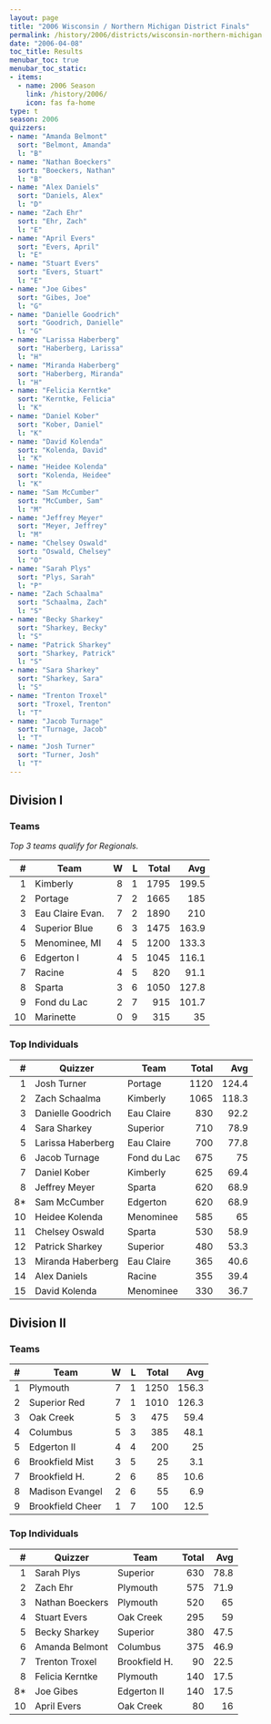 ```yaml
---
layout: page
title: "2006 Wisconsin / Northern Michigan District Finals"
permalink: /history/2006/districts/wisconsin-northern-michigan
date: "2006-04-08"
toc_title: Results
menubar_toc: true
menubar_toc_static:
- items:
  - name: 2006 Season
    link: /history/2006/
    icon: fas fa-home
type: t
season: 2006
quizzers:
- name: "Amanda Belmont"
  sort: "Belmont, Amanda"
  l: "B"
- name: "Nathan Boeckers"
  sort: "Boeckers, Nathan"
  l: "B"
- name: "Alex Daniels"
  sort: "Daniels, Alex"
  l: "D"
- name: "Zach Ehr"
  sort: "Ehr, Zach"
  l: "E"
- name: "April Evers"
  sort: "Evers, April"
  l: "E"
- name: "Stuart Evers"
  sort: "Evers, Stuart"
  l: "E"
- name: "Joe Gibes"
  sort: "Gibes, Joe"
  l: "G"
- name: "Danielle Goodrich"
  sort: "Goodrich, Danielle"
  l: "G"
- name: "Larissa Haberberg"
  sort: "Haberberg, Larissa"
  l: "H"
- name: "Miranda Haberberg"
  sort: "Haberberg, Miranda"
  l: "H"
- name: "Felicia Kerntke"
  sort: "Kerntke, Felicia"
  l: "K"
- name: "Daniel Kober"
  sort: "Kober, Daniel"
  l: "K"
- name: "David Kolenda"
  sort: "Kolenda, David"
  l: "K"
- name: "Heidee Kolenda"
  sort: "Kolenda, Heidee"
  l: "K"
- name: "Sam McCumber"
  sort: "McCumber, Sam"
  l: "M"
- name: "Jeffrey Meyer"
  sort: "Meyer, Jeffrey"
  l: "M"
- name: "Chelsey Oswald"
  sort: "Oswald, Chelsey"
  l: "O"
- name: "Sarah Plys"
  sort: "Plys, Sarah"
  l: "P"
- name: "Zach Schaalma"
  sort: "Schaalma, Zach"
  l: "S"
- name: "Becky Sharkey"
  sort: "Sharkey, Becky"
  l: "S"
- name: "Patrick Sharkey"
  sort: "Sharkey, Patrick"
  l: "S"
- name: "Sara Sharkey"
  sort: "Sharkey, Sara"
  l: "S"
- name: "Trenton Troxel"
  sort: "Troxel, Trenton"
  l: "T"
- name: "Jacob Turnage"
  sort: "Turnage, Jacob"
  l: "T"
- name: "Josh Turner"
  sort: "Turner, Josh"
  l: "T"
---
```


## Division I

### Teams

*Top 3 teams qualify for Regionals.*

|    # | Team             |    W |    L | Total |   Avg |
| ---: | ---------------- | ---: | ---: | ----: | ----: |
|    1 | Kimberly         |    8 |    1 |  1795 | 199.5 |
|    2 | Portage          |    7 |    2 |  1665 |   185 |
|    3 | Eau Claire Evan. |    7 |    2 |  1890 |   210 |
|    4 | Superior Blue    |    6 |    3 |  1475 | 163.9 |
|    5 | Menominee, MI    |    4 |    5 |  1200 | 133.3 |
|    6 | Edgerton I       |    4 |    5 |  1045 | 116.1 |
|    7 | Racine           |    4 |    5 |   820 |  91.1 |
|    8 | Sparta           |    3 |    6 |  1050 | 127.8 |
|    9 | Fond du Lac      |    2 |    7 |   915 | 101.7 |
|   10 | Marinette        |    0 |    9 |   315 |    35 |

### Top Individuals

|    # | Quizzer           | Team        | Total |   Avg |
| ---: | ----------------- | ----------- | ----: | ----: |
|    1 | Josh Turner       | Portage     |  1120 | 124.4 |
|    2 | Zach Schaalma     | Kimberly    |  1065 | 118.3 |
|    3 | Danielle Goodrich | Eau Claire  |   830 |  92.2 |
|    4 | Sara Sharkey      | Superior    |   710 |  78.9 |
|    5 | Larissa Haberberg | Eau Claire  |   700 |  77.8 |
|    6 | Jacob Turnage     | Fond du Lac |   675 |    75 |
|    7 | Daniel Kober      | Kimberly    |   625 |  69.4 |
|    8 | Jeffrey Meyer     | Sparta      |   620 |  68.9 |
|   8* | Sam McCumber      | Edgerton    |   620 |  68.9 |
|   10 | Heidee Kolenda    | Menominee   |   585 |    65 |
|   11 | Chelsey Oswald    | Sparta      |   530 |  58.9 |
|   12 | Patrick Sharkey   | Superior    |   480 |  53.3 |
|   13 | Miranda Haberberg | Eau Claire  |   365 |  40.6 |
|   14 | Alex Daniels      | Racine      |   355 |  39.4 |
|   15 | David Kolenda     | Menominee   |   330 |  36.7 |

## Division II

### Teams

|    # | Team             |    W |    L | Total |   Avg |
| ---: | ---------------- | ---: | ---: | ----: | ----: |
|    1 | Plymouth         |    7 |    1 |  1250 | 156.3 |
|    2 | Superior Red     |    7 |    1 |  1010 | 126.3 |
|    3 | Oak Creek        |    5 |    3 |   475 |  59.4 |
|    4 | Columbus         |    5 |    3 |   385 |  48.1 |
|    5 | Edgerton II      |    4 |    4 |   200 |    25 |
|    6 | Brookfield Mist  |    3 |    5 |    25 |   3.1 |
|    7 | Brookfield H.    |    2 |    6 |    85 |  10.6 |
|    8 | Madison Evangel  |    2 |    6 |    55 |   6.9 |
|    9 | Brookfield Cheer |    1 |    7 |   100 |  12.5 |

### Top Individuals

|    # | Quizzer         | Team          | Total |  Avg |
| ---: | --------------- | ------------- | ----: | ---: |
|    1 | Sarah Plys      | Superior      |   630 | 78.8 |
|    2 | Zach Ehr        | Plymouth      |   575 | 71.9 |
|    3 | Nathan Boeckers | Plymouth      |   520 |   65 |
|    4 | Stuart Evers    | Oak Creek     |   295 |   59 |
|    5 | Becky Sharkey   | Superior      |   380 | 47.5 |
|    6 | Amanda Belmont  | Columbus      |   375 | 46.9 |
|    7 | Trenton Troxel  | Brookfield H. |    90 | 22.5 |
|    8 | Felicia Kerntke | Plymouth      |   140 | 17.5 |
|   8* | Joe Gibes       | Edgerton II   |   140 | 17.5 |
|   10 | April Evers     | Oak Creek     |    80 |   16 |